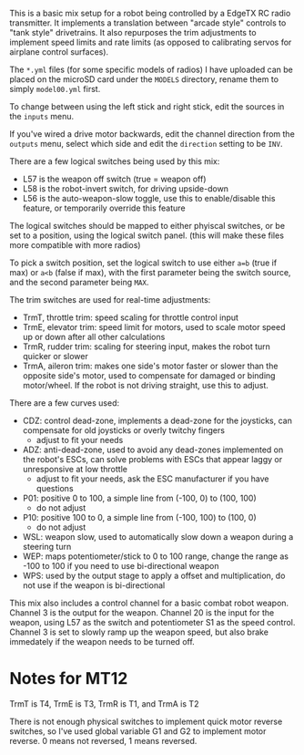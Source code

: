 This is a basic mix setup for a robot being controlled by a EdgeTX RC radio transmitter. It implements a translation between "arcade style" controls to "tank style" drivetrains. It also repurposes the trim adjustments to implement speed limits and rate limits (as opposed to calibrating servos for airplane control surfaces).

The `*.yml` files (for some specific models of radios) I have uploaded can be placed on the microSD card under the `MODELS` directory, rename them to simply `model00.yml` first.

To change between using the left stick and right stick, edit the sources in the `inputs` menu.

If you've wired a drive motor backwards, edit the channel direction from the `outputs` menu, select which side and edit the `direction` setting to be `INV`.

There are a few logical switches being used by this mix:

 * L57 is the weapon off switch (true = weapon off)
 * L58 is the robot-invert switch, for driving upside-down
 * L56 is the auto-weapon-slow toggle, use this to enable/disable this feature, or temporarily override this feature

The logical switches should be mapped to either phyiscal switches, or be set to a position, using the logical switch panel. (this will make these files more compatible with more radios)

To pick a switch position, set the logical switch to use either `a=b` (true if max) or `a<b` (false if max), with the first parameter being the switch source, and the second parameter being `MAX`.

The trim switches are used for real-time adjustments:

 * TrmT, throttle trim: speed scaling for throttle control input
 * TrmE, elevator trim: speed limit for motors, used to scale motor speed up or down after all other calculations
 * TrmR, rudder trim: scaling for steering input, makes the robot turn quicker or slower
 * TrmA, aileron trim: makes one side's motor faster or slower than the opposite side's motor, used to compensate for damaged or binding motor/wheel. If the robot is not driving straight, use this to adjust.

There are a few curves used:

 * CDZ: control dead-zone, implements a dead-zone for the joysticks, can compensate for old joysticks or overly twitchy fingers
   * adjust to fit your needs
 * ADZ: anti-dead-zone, used to avoid any dead-zones implemented on the robot's ESCs, can solve problems with ESCs that appear laggy or unresponsive at low throttle
   * adjust to fit your needs, ask the ESC manufacturer if you have questions
 * P01: positive 0 to 100, a simple line from (-100, 0) to (100, 100)
   * do not adjust
 * P10: positive 100 to 0, a simple line from (-100, 100) to (100, 0)
   * do not adjust
 * WSL: weapon slow, used to automatically slow down a weapon during a steering turn
 * WEP: maps potentiometer/stick to 0 to 100 range, change the range as -100 to 100 if you need to use bi-directional weapon
 * WPS: used by the output stage to apply a offset and multiplication, do not use if the weapon is bi-directional

This mix also includes a control channel for a basic combat robot weapon. Channel 3 is the output for the weapon. Channel 20 is the input for the weapon, using L57 as the switch and potentiometer S1 as the speed control. Channel 3 is set to slowly ramp up the weapon speed, but also brake immedately if the weapon needs to be turned off.

# Notes for MT12

TrmT is T4, TrmE is T3, TrmR is T1, and TrmA is T2

There is not enough physical switches to implement quick motor reverse switches, so I've used global variable G1 and G2 to implement motor reverse. 0 means not reversed, 1 means reversed.
